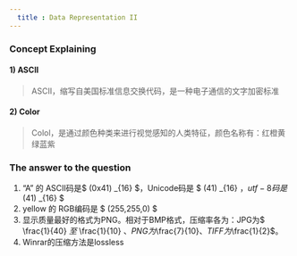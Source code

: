 ```yaml
---
  title : Data Representation II
---
```


### Concept Explaining
#### 1)  ASCII
> ASCII，缩写自美国标准信息交换代码，是一种电子通信的文字加密标准
#### 2) Color
> Colol，是通过颜色种类来进行视觉感知的人类特征，颜色名称有：红橙黄绿蓝紫

### The answer to the question
1. “A” 的 ASCII码是$ (0x41) _{16} $，Unicode码是 $ (41) _{16} $，utf-8码是$ (41) _{16} $
2. yellow 的 RGB编码是 $ (255,255,0) $
3. 显示质量最好的格式为PNG。相对于BMP格式，压缩率各为：JPG为$ \frac{1}{40} $至$ \frac{1}{10} $、PNG为$\frac{7}{10}$、TIFF为$\frac{1}{2}$。
4. Winrar的压缩方法是lossless
